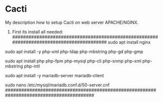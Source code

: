 # Cacti
My description how to setup Cacti on web server APACHE/NGINX.
1. First its install all needed:
#########################################################################################
sudo apt install nginx

sudo apt install -y php-xml php-ldap php-mbstring php-gd php-gmp

sudo apt install php php-fpm php-mysql php-cli php-snmp php-xml php-mbstring  php-intl

sudo apt install -y mariadb-server mariadb-client

sudo nano /etc/mysql/mariadb.conf.d/50-server.cnf
#########################################################################################
